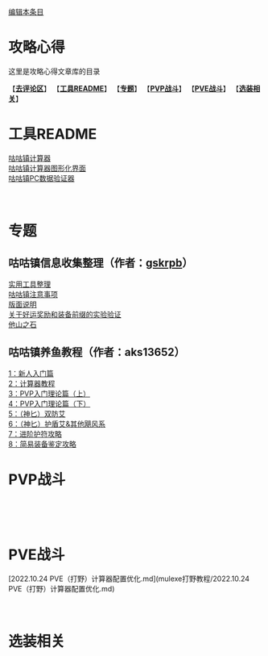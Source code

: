 [编辑本条目](https://github.com/GuguTown/Wiki/edit/main/article/index.md)
# 攻略心得
这里是攻略心得文章库的目录

【[**去评论区**](#讨论)】 【[**工具README**](#工具readme)】 【[**专题**](#专题)】 【[**PVP战斗**](#pvp战斗)】 【[**PVE战斗**](#pve战斗)】 【[**选装相关**](#选装相关)】 

# 工具README
[咕咕镇计算器](calc_README.md)   
[咕咕镇计算器图形化界面](calcgui_README.md)   
[咕咕镇PC数据验证器](pcauth_README.md)   
[]()   
[]()   
[]()   
# 专题
## 咕咕镇信息收集整理（作者：[gskrpb](https://github.com/gskrpb)）
[实用工具整理](gskrpb/实用工具整理.md)   
[咕咕镇注意事项](gskrpb/咕咕镇注意事项.md)   
[版面说明](gskrpb/版面说明.md)   
[关于好运奖励和装备前缀的实验验证](gskrpb/关于好运奖励和装备前缀的实验验证.md)   
[他山之石](gskrpb/他山之石.md)   
## 咕咕镇养鱼教程（作者：aks13652）
[1：新人入门篇](aks13652/养鱼教程/1.md)   
[2：计算器教程](aks13652/养鱼教程/2.md)   
[3：PVP入门理论篇（上）](aks13652/养鱼教程/3.md)   
[4：PVP入门理论篇（下）](aks13652/养鱼教程/4.md)   
[5：（神匕）双防艾](aks13652/养鱼教程/5.md)   
[6：（神匕）护盾艾&其他飓风系](aks13652/养鱼教程/6.md)   
[7：进阶护符攻略](aks13652/养鱼教程/7.md)   
[8：简易装备鉴定攻略](aks13652/养鱼教程/8.md)   
[]()   
# PVP战斗
[]()   
[]()   
[]()   
[]()   
# PVE战斗
[2022.10.24 PVE（打野）计算器配置优化.md](mulexe打野教程/2022.10.24 PVE（打野）计算器配置优化.md)   
[]()   
[]()   
[]()   
# 选装相关
[]()   
[]()   
[]()   
[]()   
